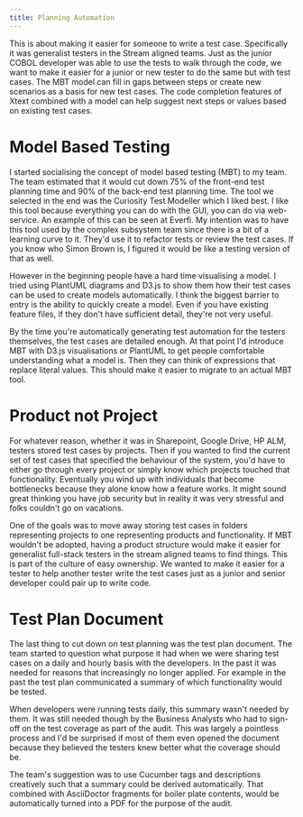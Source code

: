 ```yaml
---
title: Planning Automation
---
```


This is about making it easier for someone to write a test case. Specifically it was generalist testers in the Stream aligned teams. Just as the junior COBOL developer was able to use the tests to walk through the code, we want to make it easier for a junior or new tester to do the same but with test cases. The MBT model can fill in gaps between steps or create new scenarios as a basis for new test cases. The code completion features of Xtext combined with a model can help suggest next steps or values based on existing test cases.

# Model Based Testing

I started socialising the concept of model based testing (MBT) to my team. The team estimated that it would cut down 75% of the front-end test planning time and 90% of the back-end test planning time. The tool we selected in the end was the Curiosity Test Modeller which I liked best. I like this tool because everything you can do with the GUI, you can do via web-service. An example of this can be seen at Everfi. My intention was to have this tool used by the complex subsystem team since there is a bit of a learning curve to it. They'd use it to refactor tests or review the test cases. If you know who Simon Brown is, I figured it would be like a testing version of that as well. 

However in the beginning people have a hard time visualising a model. I tried using PlantUML diagrams and D3.js to show them how their test cases can be used to create models automatically. I think the biggest barrier to entry is the ability to quickly create a model. Even if you have existing feature files, if they don't have sufficient detail, they're not very useful.

By the time you're automatically generating test automation for the testers themselves, the test cases are detailed enough. At that point I'd introduce MBT with D3.js visualisations or PlantUML to get people comfortable understanding what a model is. Then they can think of expressions that replace literal values.  This should make it easier to migrate to an actual MBT tool.

# Product not Project

For whatever reason, whether it was in Sharepoint, Google Drive, HP ALM, testers stored test cases by projects. Then if you wanted to find the current set of test cases that specified the behaviour of the system, you'd have to either go through every project or simply know which projects touched that functionality. Eventually you wind up with individuals that become bottlenecks because they alone know how a feature works. It might sound great thinking you have job security but in reality it was very stressful and folks couldn't go on vacations.

One of the goals was to move away storing test cases in folders representing projects to one representing products and functionality. If MBT wouldn't be adopted, having a product structure would make it easier for generalist full-stack testers in the stream aligned teams to find things. This is part of the culture of easy ownership. We wanted to make it easier for a tester to help another tester write the test cases just as a junior and senior developer could pair up to write code.

# Test Plan Document

The last thing to cut down on test planning was the test plan document. The team started to question what purpose it had when we were sharing test cases on a daily and hourly basis with the developers. In the past it was needed for reasons that increasingly no longer applied. For example in the past the test plan communicated a summary of which functionality would be tested. 

When developers were running tests daily, this summary wasn't needed by them. It was still needed though by the Business Analysts who had to sign-off on the test coverage as part of the audit. This was largely a pointless process and I'd be surprised if most of them even opened the document because they believed the testers knew better what the coverage should be. 

The team's suggestion was to use Cucumber tags and descriptions creatively such that a summary could be derived automatically. That combined with AsciiDoctor fragments for boiler plate contents, would be automatically turned into a PDF for the purpose of the audit.
